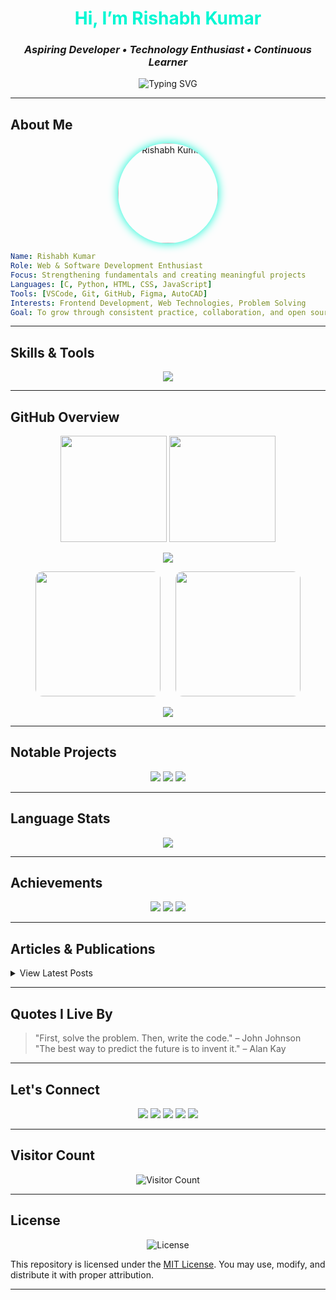 <h1 align="center" style="color:#00F7D3;">Hi, I’m <span style="color:#00F7D3;">Rishabh Kumar</span></h1>
<h3 align="center"><em>Aspiring Developer • Technology Enthusiast • Continuous Learner</em></h3>
<p align="center">
  <img src="https://readme-typing-svg.demolab.com?font=Fira+Code&weight=500&duration=3000&pause=500&color=00F7D3&center=true&vCenter=true&width=600&lines=Hello,+I'm+Rishabh+Kumar;Beginner+Web+Developer;Passionate+about+learning+and+building;Exploring+Python,+JavaScript,+and+Web+Development" alt="Typing SVG" />
</p>
<hr/>

## About Me

<p align="center">
  <img src="https://rishabhkumaar.github.io/html/resources/rishabh.jpg" alt="Rishabh Kumar" width="160" style="border-radius: 50%; box-shadow: 0 0 15px #00f7d3;">
</p>

```yaml
Name: Rishabh Kumar
Role: Web & Software Development Enthusiast
Focus: Strengthening fundamentals and creating meaningful projects
Languages: [C, Python, HTML, CSS, JavaScript]
Tools: [VSCode, Git, GitHub, Figma, AutoCAD]
Interests: Frontend Development, Web Technologies, Problem Solving
Goal: To grow through consistent practice, collaboration, and open source
```

---

## Skills & Tools

<p align="center">
  <img src="https://skillicons.dev/icons?i=python,c,js,html,css,git,github,bash,vscode,flask,react,bootstrap,tailwind,nodejs,mysql,postgres,mongodb,figma,autocad,linux,windows&theme=dark" />
</p>

---

## GitHub Overview

<div align="center">
  <img height="170" src="https://github-readme-stats.vercel.app/api?username=rishabhkumaar&show_icons=true&theme=tokyonight&count_private=true" />
  <img height="170" src="https://github-readme-streak-stats.herokuapp.com/?user=rishabhkumaar&theme=tokyonight" />
  <!-- <img height="170" src="https://streak-stats.demolab.com/?user=rishabhkumaar&theme=tokyonight" /> -->
</div>

<p align="center">
  <img src="https://github-readme-activity-graph.vercel.app/graph?username=rishabhkumaar&theme=tokyo-night&area=true&hide_border=true" />
</p>

<p align="center">
  <img style="height: 200px; margin-right: 20px; border-radius: 12px;" src="https://github-stats-alpha.vercel.app/api/?username=rishabhkumaar&cc=1a1b27&tc=fff&ic=00f7d3&bc=000" />
  <img style="height: 200px; border-radius: 12px;" src="https://github-readme-stats.vercel.app/api/top-langs/?username=rishabhkumaar&layout=compact&theme=tokyonight" />
</p>

<p align="center">
  <img src="https://github-profile-trophy.vercel.app/?username=rishabhkumaar&theme=tokyonight&no-frame=true&column=6" />
</p>

---

## Notable Projects

<p align="center">
  <a href="https://github.com/rishabhkumaar/python"><img src="https://github-readme-stats.vercel.app/api/pin/?username=rishabhkumaar&repo=python&theme=tokyonight" /></a>
  <a href="https://github.com/rishabhkumaar/html"><img src="https://github-readme-stats.vercel.app/api/pin/?username=rishabhkumaar&repo=html&theme=tokyonight" /></a>
  <a href="https://github.com/rishabhkumaar/markdown"><img src="https://github-readme-stats.vercel.app/api/pin/?username=rishabhkumaar&repo=markdown&theme=tokyonight" /></a>
</p>

---

## Language Stats

<p align="center">
  <img src="https://github-readme-stats.vercel.app/api/top-langs/?username=rishabhkumaar&layout=compact&theme=tokyonight&langs_count=6" />
</p>

---

## Achievements

<p align="center">
  <img src="https://github-profile-summary-cards.vercel.app/api/cards/profile-details?username=rishabhkumaar&theme=tokyonight" />
  <img src="https://github-profile-summary-cards.vercel.app/api/cards/repos-per-language?username=rishabhkumaar&theme=tokyonight" />
  <img src="https://github-profile-summary-cards.vercel.app/api/cards/most-commit-language?username=rishabhkumaar&theme=tokyonight" />
</p>

---

## Articles & Publications

<details>
  <summary>View Latest Posts</summary>
  <p align="center">
    <a href="https://dev.to/rishabhkumaar"><img src="https://github-readme-medium-recent-article.vercel.app/medium/@rishabhkumaar/0" alt="Recent Article 1"></a>
    <a href="https://dev.to/rishabhkumaar"><img src="https://github-readme-medium-recent-article.vercel.app/medium/@rishabhkumaar/1" alt="Recent Article 2"></a>
  </p>
</details>

---

## Quotes I Live By

> "First, solve the problem. Then, write the code." – John Johnson  
> "The best way to predict the future is to invent it." – Alan Kay

---

## Let's Connect

<p align="center">
  <a href="https://github.com/rishabhkumaar"><img src="https://img.shields.io/badge/GitHub-rishabhkumaar-24292e?style=for-the-badge&logo=github&logoColor=white"/></a>
  <a href="https://www.linkedin.com/in/rishabhkumaar"><img src="https://img.shields.io/badge/LinkedIn-rishabhkumaar-0077b5?style=for-the-badge&logo=linkedin&logoColor=white"/></a>
  <a href="https://instagram.com/rishabhkumaaaar"><img src="https://img.shields.io/badge/Instagram-rishabhkumaaaar-e1306c?style=for-the-badge&logo=instagram&logoColor=white"/></a>
  <a href="https://www.youtube.com/@rishabhkumaar"><img src="https://img.shields.io/badge/YouTube-rishabhkumaar-ff0000?style=for-the-badge&logo=youtube&logoColor=white"/></a>
  <a href="https://leetcode.com/rishabhkumaar"><img src="https://img.shields.io/badge/LeetCode-rishabhkumaar-FFA116?style=for-the-badge&logo=leetcode&logoColor=black"/></a>
</p>

---

## Visitor Count

<p align="center">
  <img src="https://komarev.com/ghpvc/?username=rishabhkumaar&style=for-the-badge&color=29B6F6" alt="Visitor Count"/>
</p>

---

## License

<p align="center">
  <img src="https://img.shields.io/github/license/rishabhkumaar/html?style=for-the-badge&color=29B6F6" alt="License"/>
</p>

This repository is licensed under the [MIT License](LICENSE). You may use, modify, and distribute it with proper attribution.

---
